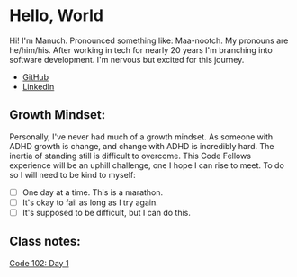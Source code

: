 # Hello, World

Hi! I'm Manuch. Pronounced something like: Maa-nootch. My pronouns are he/him/his. After working in tech for nearly 20 years I'm branching into software development. I'm nervous but excited for this journey.
- [GitHub](https://github.com/mcsadri/)
- [LinkedIn](www.linkedin.com/in/manuch-sadri-3268743)

## Growth Mindset:
Personally, I've never had much of a growth mindset. As someone with ADHD growth is change, and change with ADHD is incredibly hard. The inertia of standing still is difficult to overcome. This Code Fellows experience will be an uphill challenge, one I hope I can rise to meet. To do so I will need to be kind to myself:
- [ ] One day at a time. This is a marathon.
- [ ] It's okay to fail as long as I try again.
- [ ] It's supposed to be difficult, but I can do this.

## Class notes:
[Code 102: Day 1](https://github.com/mcsadri/Reading-Notes/blob/8dc591d26809cfc507872702865d8d99b796736c/markdown.md)
